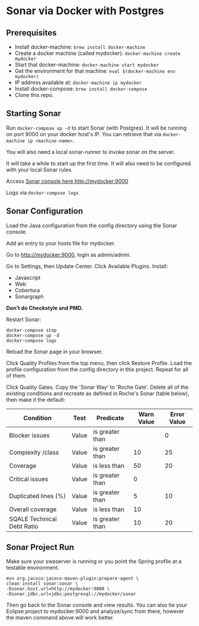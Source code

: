 # Sonar via Docker with Postgres

## Prerequisites
* Install docker-machine: ```brew install docker-machine```
* Create a docker machine (called mydocker): ```docker-machine create mydocker```
* Start that docker-machine: ```docker-machine start mydocker```
* Get the environment for that machine: ```eval $(docker-machine env mydocker)```
* IP address available at: ```docker-machine ip mydocker```
* Install docker-compose: ```brew install docker-compose```
* Clone this repo.

## Starting Sonar
Run ```docker-compose up -d``` to start Sonar (with Postgres).  It will be running on port 9000 on your docker host's IP.  You can retrieve that via ```docker-machine ip <machine-name>```.

You will also need a local sonar-runner to invoke sonar on the server.

It will take a while to start up the first time.  It will also need to be configured with your local Sonar rules.

Access [Sonar console here http://mydocker:9000](http://mydocker:9000)

Logs via ```docker-compose logs```


## Sonar Configuration
Load the Java configuration from the config directory using the Sonar console.

Add an entry to your hosts file for mydocker.

Go to [http://mydocker:9000](http://mydocker:9000), login as admin/admin.

Go to Settings, then Update Center.  Click Available Plugins.  Install:

* Javascript
* Web
* Cobertura
* Sonargraph


**Don't do Checkstyle and PMD.**

Restart Sonar:

```
docker-compose stop
docker-compose up -d
docker-compose logs
```

Reload the Sonar page in your browser.

Click Quality Profiles from the top menu, then click Restore Profile.  Load the profile configuration from the config directory in this project.  Repeat for all of them.

Click Quality Gates.  Copy the 'Sonar Way' to 'Roche Gate'. Delete all of the existing conditions and recreate as defined in Roche's Sonar (table below), then make it the default:

| Condition | Test | Predicate | Warn Value | Error Value |
|-----------|---|---|---|---|
| Blocker issues	| Value |	is greater than | | 0 |
| Complexity /class	| Value |is greater than| 10| 25|
|Coverage	|Value	|is less than|50|20|
|Critical issues|Value|is greater than|0|
|Duplicated lines (%)|Value|is greater than|5| 10|
|Overall coverage|Value|is less than	 |10|
|SQALE Technical Debt Ratio|Value|is greater than|10|20|
 
## Sonar Project Run
Make sure your swaserver is running or you point the Spring profile at a testable environment.

```
mvn org.jacoco:jacoco-maven-plugin:prepare-agent \
clean install sonar:sonar \
-Dsonar.host.url=http://mydocker:9000 \
-Dsonar.jdbc.url=jdbc:postgresql://mydocker/sonar
```

Then go back to the Sonar console and view results.  You can also tie your Eclipse project to mydocker:9000 and analyze/sync from there, however the maven command above will work better.


